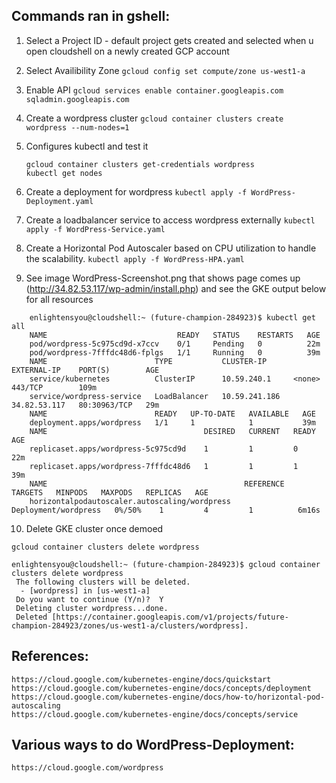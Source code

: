 ## Commands ran in gshell:

1. Select a Project ID - default project gets created and selected when u open cloudshell on a newly created GCP account

2. Select Availibility Zone
   ```gcloud config set compute/zone us-west1-a```
   
3. Enable API
   ```gcloud services enable container.googleapis.com sqladmin.googleapis.com```
  
4. Create a wordpress cluster
   ```gcloud container clusters create wordpress --num-nodes=1```
   
5. Configures kubectl and test it
   ```
   gcloud container clusters get-credentials wordpress
   kubectl get nodes
   ```
6. Create a deployment for wordpress
   ```kubectl apply -f WordPress-Deployment.yaml```
   
7. Create a loadbalancer service to access wordpress externally
   ```kubectl apply -f WordPress-Service.yaml```
   
8. Create a Horizontal Pod Autoscaler based on CPU utilization to handle the scalability.
   ```kubectl apply -f WordPress-HPA.yaml```
   
9. See image WordPress-Screenshot.png that shows page comes up (http://34.82.53.117/wp-admin/install.php) and see the GKE output below for all resources
```
	enlightensyou@cloudshell:~ (future-champion-284923)$ kubectl get all
	NAME                             READY   STATUS    RESTARTS   AGE
	pod/wordpress-5c975cd9d-x7ccv    0/1     Pending   0          22m
	pod/wordpress-7fffdc48d6-fplgs   1/1     Running   0          39m
	NAME                        TYPE           CLUSTER-IP      EXTERNAL-IP    PORT(S)        AGE
	service/kubernetes          ClusterIP      10.59.240.1     <none>         443/TCP        109m
	service/wordpress-service   LoadBalancer   10.59.241.186   34.82.53.117   80:30963/TCP   29m
	NAME                        READY   UP-TO-DATE   AVAILABLE   AGE
	deployment.apps/wordpress   1/1     1            1           39m
	NAME                                   DESIRED   CURRENT   READY   AGE
	replicaset.apps/wordpress-5c975cd9d    1         1         0       22m
	replicaset.apps/wordpress-7fffdc48d6   1         1         1       39m
	NAME                                            REFERENCE              TARGETS   MINPODS   MAXPODS   REPLICAS   AGE
	horizontalpodautoscaler.autoscaling/wordpress   Deployment/wordpress   0%/50%    1         4         1          6m16s
```
   
10. Delete GKE cluster once demoed
   ```
   gcloud container clusters delete wordpress
   
   enlightensyou@cloudshell:~ (future-champion-284923)$ gcloud container clusters delete wordpress
	The following clusters will be deleted.
	 - [wordpress] in [us-west1-a]
	Do you want to continue (Y/n)?  Y
	Deleting cluster wordpress...done.
	Deleted [https://container.googleapis.com/v1/projects/future-champion-284923/zones/us-west1-a/clusters/wordpress].
   ```
   

## References:

	https://cloud.google.com/kubernetes-engine/docs/quickstart
	https://cloud.google.com/kubernetes-engine/docs/concepts/deployment
	https://cloud.google.com/kubernetes-engine/docs/how-to/horizontal-pod-autoscaling
	https://cloud.google.com/kubernetes-engine/docs/concepts/service


## Various ways to do WordPress-Deployment:

	https://cloud.google.com/wordpress


